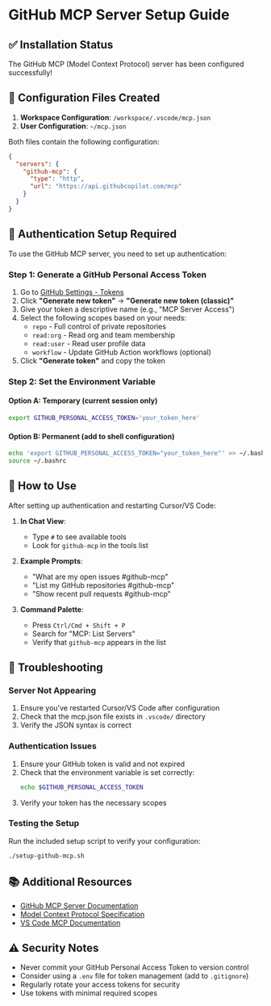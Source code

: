 # GitHub MCP Server Setup Guide

## ✅ Installation Status

The GitHub MCP (Model Context Protocol) server has been configured successfully!

## 📁 Configuration Files Created

1. **Workspace Configuration**: `/workspace/.vscode/mcp.json`
2. **User Configuration**: `~/mcp.json`

Both files contain the following configuration:
```json
{
  "servers": {
    "github-mcp": {
      "type": "http",
      "url": "https://api.githubcopilot.com/mcp"
    }
  }
}
```

## 🔑 Authentication Setup Required

To use the GitHub MCP server, you need to set up authentication:

### Step 1: Generate a GitHub Personal Access Token

1. Go to [GitHub Settings - Tokens](https://github.com/settings/tokens)
2. Click **"Generate new token"** → **"Generate new token (classic)"**
3. Give your token a descriptive name (e.g., "MCP Server Access")
4. Select the following scopes based on your needs:
   - `repo` - Full control of private repositories
   - `read:org` - Read org and team membership
   - `read:user` - Read user profile data
   - `workflow` - Update GitHub Action workflows (optional)
5. Click **"Generate token"** and copy the token

### Step 2: Set the Environment Variable

#### Option A: Temporary (current session only)
```bash
export GITHUB_PERSONAL_ACCESS_TOKEN='your_token_here'
```

#### Option B: Permanent (add to shell configuration)
```bash
echo 'export GITHUB_PERSONAL_ACCESS_TOKEN="your_token_here"' >> ~/.bashrc
source ~/.bashrc
```

## 🚀 How to Use

After setting up authentication and restarting Cursor/VS Code:

1. **In Chat View**: 
   - Type `#` to see available tools
   - Look for `github-mcp` in the tools list

2. **Example Prompts**:
   - "What are my open issues #github-mcp"
   - "List my GitHub repositories #github-mcp"
   - "Show recent pull requests #github-mcp"

3. **Command Palette**:
   - Press `Ctrl/Cmd + Shift + P`
   - Search for "MCP: List Servers"
   - Verify that `github-mcp` appears in the list

## 🔧 Troubleshooting

### Server Not Appearing
1. Ensure you've restarted Cursor/VS Code after configuration
2. Check that the mcp.json file exists in `.vscode/` directory
3. Verify the JSON syntax is correct

### Authentication Issues
1. Ensure your GitHub token is valid and not expired
2. Check that the environment variable is set correctly:
   ```bash
   echo $GITHUB_PERSONAL_ACCESS_TOKEN
   ```
3. Verify your token has the necessary scopes

### Testing the Setup
Run the included setup script to verify your configuration:
```bash
./setup-github-mcp.sh
```

## 📚 Additional Resources

- [GitHub MCP Server Documentation](https://docs.github.com/en/copilot/using-github-copilot/using-extensions-to-integrate-external-tools-with-copilot/using-mcp-servers-with-github-copilot)
- [Model Context Protocol Specification](https://modelcontextprotocol.io/)
- [VS Code MCP Documentation](https://code.visualstudio.com/docs/copilot/mcp-servers)

## ⚠️ Security Notes

- Never commit your GitHub Personal Access Token to version control
- Consider using a `.env` file for token management (add to `.gitignore`)
- Regularly rotate your access tokens for security
- Use tokens with minimal required scopes